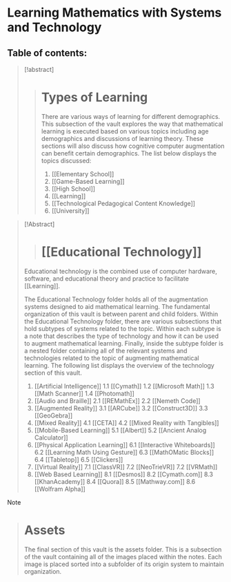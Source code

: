 # Learning Mathematics with Systems and Technology

## Table of contents:

> [!abstract] 
> > # Types of Learning
> > There are various ways of learning for different demographics.  This subsection of the vault explores the way that mathematical learning is executed based on various topics including age demographics and discussions of learning theory.  These sections will also discuss how cognitive computer augmentation can benefit certain demographics.  The list below displays the topics discussed:
> > 1. [[Elementary School]]
> > 2. [[Game-Based Learning]]
> > 3. [[High School]]
> > 4. [[Learning]]
> > 5. [[Technological Pedagogical Content Knowledge]]
> > 6. [[University]]

> [!Abstract] 
> > # [[Educational Technology]]
> Educational technology is the combined use of computer hardware, software, and educational theory and practice to facilitate [[Learning]]. 
> 
> The Educational Technology folder holds all of the augmentation systems designed to aid mathematical learning.  The fundamental organization of this vault is between parent and child folders.  Within the Educational Technology folder, there are various subsections that hold subtypes of systems related to the topic.  Within each subtype is a note that describes the type of technology and how it can be used to augment mathematical learning.  Finally, inside the subtype folder is a nested folder containing all of the relevant systems and technologies related to the topic of augmenting mathematical learning.  The following list displays the overview of the technology section of this vault.
> 1. [[Artificial Intelligence]]
> 	1.1 [[Cymath]]
> 	1.2 [[Microsoft Math]]
> 	1.3 [[Math Scanner]]
> 	1.4 [[Photomath]]
> 2. [[Audio and Braille]]
> 	2.1 [[REMathEx]] 
> 	2.2 [[Nemeth Code]]
> 3.  [[Augmented Reality]]
> 	3.1 [[ARCube]]
> 	3.2 [[Construct3D]]
> 	3.3 [[GeoGebra]]
> 4. [[Mixed Reality]]
> 	4.1 [[CETA]]
> 	4.2 [[Mixed Reality with Tangibles]]
> 5. [[Mobile-Based Learning]]
> 	5.1 [[Albert]]
> 	5.2 [[Ancient Analog Calculator]]
> 6. [[Physical Application Learning]]
> 	6.1 [[Interactive Whiteboards]]
> 	6.2 [[Learning Math Using Gesture]]
> 	6.3 [[MathOMatic Blocks]]
> 	6.4 [[Tabletop]]
> 	6.5 [[Clickers]]
> 7. [[Virtual Reality]]
> 	7.1 [[ClassVR]]
> 	7.2 [[NeoTrieVR]]
> 	7.2 [[VRMath]]
> 8. [[Web Based Learning]]
> 	8.1 [[Desmos]]
> 	8.2 [[Cymath.com]] 
> 	8.3 [[KhanAcademy]]
> 	8.4 [[Quora]]
> 	8.5 [[Mathway.com]]
> 	8.6 [[Wolfram Alpha]]

> [!note] 
> > # Assets
> > The final section of this vault is the assets folder.  This is a subsection of the vault containing all of the images placed within the notes.  Each image is placed sorted into a subfolder of its origin system to maintain organization.